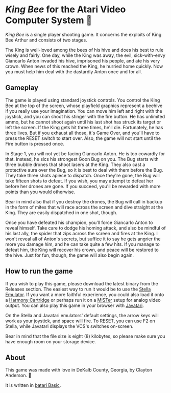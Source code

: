 # *King Bee* for the Atari Video Computer System 🐝

*King Bee* is a single player shooting game. It concerns the exploits of King Bee Arthur and consists of two stages.

The King is well-loved among the bees of his hive and does his best to rule wisely and fairly. One day, while the King was away, the evil, sick-with-envy Giancarlo Anton invaded his hive, imprisoned his people, and ate his very crown. When news of this reached the King, he hurried home quickly. Now you must help him deal with the dastardly Anton once and for all.

## Gameplay

The game is played using standard joystick controls. You control the King Bee at the top of the screen, whose playfield graphics represent a beehive if you really use your imagination. You can move him left and right with the joystick, and you can shoot his stinger with the fire button. He has unlimited ammo, but he cannot shoot again until his last shot has struck its target or left the screen. If the King gets hit three times, he'll die. Fortunately, he has three lives. But if you exhaust all those, it's Game Over, and you'll have to press the RESET switch to start over. Also, the game will not start until the Fire button is pressed once.

In Stage 1, you will not yet be facing Giancarlo Anton. He is too cowardly for that. Instead, he sics his strongest Goon Bug on you. The Bug starts with three bubble drones that shoot lasers at the King. They also cast a protective aura over the Bug, so it is best to deal with them before the Bug. They take three shots apiece to dispatch. Once they're gone, the Bug will take fifteen shots to defeat. If you wish, you may attempt to defeat her before her drones are gone. If you succeed, you'll be rewarded with more points than you would otherwise.

Bear in mind also that if you destroy the drones, the Bug will call in backup in the form of mites that will race across the screen and dive straight at the King. They are easily dispatched in one shot, though.

Once you have defeated his champion, you'll force Giancarlo Anton to reveal himself. Take care to dodge his homing attack, and also be mindful of his last ally, the spider that zips across the screen and fires at the King. I won't reveal all of Anton's secrets, but suffice it to say he gets angrier the more you damage him, and he can take quite a few hits. If you manage to defeat him, the King will recover his crown, and peace will be restored to the hive. Just for fun, though, the game will also begin again.

## How to run the game

If you wish to play this game, please download the latest binary from the Releases section. The easiest way to run it would be to use the [Stella Emulator](https://stella-emu.github.io/). If you want a more faithful experience, you could also load it onto a [Harmony Cartridge](https://harmony.atariage.com/Site/Harmony.html) or perhaps run it on a [MiSTer](https://mister-devel.github.io/MkDocs_MiSTer/) setup for analog video output. You can also play this game in your browser with [Javatari](https://javatari.org/).

On the Stella and Javatari emulators' default settings, the arrow keys will work as your joystick, and space will fire. To RESET, you can  use F2 on Stella, while Javatari displays the VCS's switches on-screen.

Bear in mind that the file size is eight (8) kilobytes, so please make sure you have enough room on your storage device.

## About
This game was made with love in DeKalb County, Georgia, by Clayton Anderson. 🍑

It is written in [batari Basic](https://github.com/batari-Basic/batari-Basic).
